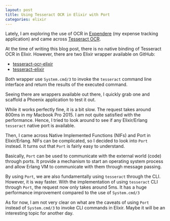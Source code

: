 ```yaml
---
layout: post
title: Using Tesseract OCR in Elixir with Port
categories: elixir
---
```


Lately, I am exploring the use of OCR in [Expendere][1] (my expense tracking
application) and came across [Tesseract OCR][2].

At the time of writing this blog post, there is no native binding of Tesseract OCR in Elixir.
However, there are two Elixir wrapper available on GitHub:

- [tesseract-ocr-elixir][3]
- [tesseract-elixir][4]

Both wrapper use `System.cmd/3` to invoke the `tesseract` command line
interface and return the results of the executed command.

Seeing there are wrappers available out there, I quickly grab one and scaffold
a Phoenix application to test it out.

While it works perfectly fine, it is a bit slow. The request takes around 800ms
in my Macbook Pro 2015. I am not quite satisfied with the performance. Hence, I
tried to look around to see if any Elixir/Erlang `tesseract` native port is
available.

Then, I came across Native Implemented Functions (NIFs) and Port in
Elixir/Erlang. NIFs can be complicated, so I decided to look into `Port` instead.
It turns out that `Port` is fairly easy to understand.

Basically, `Port` can be used to communicate with the external world (code)
through ports. It provide a mechanism to start an operating system process and
allow Erlang VM to communicate with them through message passing.

By using `Port`, we are also fundamentally using `tesseract` through the CLI.
However, it is way faster. With the implementation of using `tesseract`
CLI through `Port`, the request now only takes around 5ms. It has a huge
performance improvement compared to the use of `System.cmd/3`

As for now, I am not very clear on what are the caveats of using `Port` instead
of `System.cmd/3` to invoke CLI commands in Elixir. Maybe it will be an
interesting topic for another day.


[1]: https://expendere.herokuapp.com
[2]: https://github.com/tesseract-ocr/tesseract
[3]: https://github.com/dannnylo/tesseract-ocr-elixir
[4]: https://github.com/bchase/tesseract-elixir

